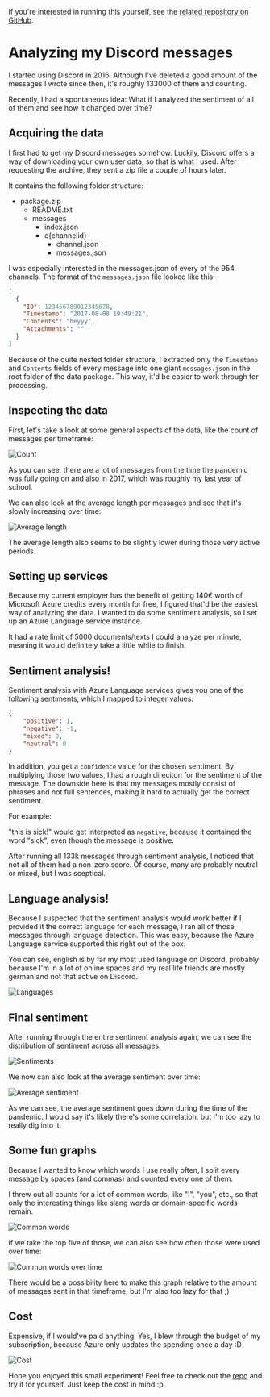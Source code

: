 If you're interested in running this yourself, see the [related repository on GitHub](https://github.com/loudar/sentiment-analysis).

# Analyzing my Discord messages

I started using Discord in 2016. Although I've deleted a good amount of the messages I wrote since then, it's roughly 133000 of them and counting.

Recently, I had a spontaneous idea: What if I analyzed the sentiment of all of them and see how it changed over time?

## Acquiring the data

I first had to get my Discord messages somehow. Luckily, Discord offers a way of downloading your own user data, so that is what I used.
After requesting the archive, they sent a zip file a couple of hours later.

It contains the following folder structure:

- package.zip
    - README.txt
    - messages
      - index.json
      - c{channelid}
        - channel.json
        - messages.json

I was especially interested in the messages.json of every of the 954 channels. The format of the `messages.json` file looked like this:

```json
[
  {
    "ID": 123456789012345678,
    "Timestamp": "2017-08-08 19:49:21",
    "Contents": "heyyy",
    "Attachments": ""
  }
]
```

Because of the quite nested folder structure, I extracted only the `Timestamp` and `Contents` fields of every message into one giant `messages.json` in the root folder of the data package.
This way, it'd be easier to work through for processing.

## Inspecting the data

First, let's take a look at some general aspects of the data, like the count of messages per timeframe:

![Count](/images/discord-sentiment/count.png "Count of messages per month")

As you can see, there are a lot of messages from the time the pandemic was fully going on and also in 2017, which was roughly my last year of school.

We can also look at the average length per messages and see that it's slowly increasing over time:

![Average length](/images/discord-sentiment/averageLength.png "Average length of messages over time")

The average length also seems to be slightly lower during those very active periods. 

## Setting up services

Because my current employer has the benefit of getting 140€ worth of Microsoft Azure credits every month for free, I figured that'd be the easiest way of analyzing the data.
I wanted to do some sentiment analysis, so I set up an Azure Language service instance.

It had a rate limit of 5000 documents/texts I could analyze per minute, meaning it would definitely take a little whlie to finish.

## Sentiment analysis!

Sentiment analysis with Azure Language services gives you one of the following sentiments, which I mapped to integer values:

```json
{
    "positive": 1,
    "negative": -1,
    "mixed": 0,
    "neutral": 0
}
```

In addition, you get a `confidence` value for the chosen sentiment. By multiplying those two values, I had a rough direciton for the sentiment of the message.
The downside here is that my messages mostly consist of phrases and not full sentences, making it hard to actually get the correct sentiment.

For example:

"this is sick!" would get interpreted as `negative`, because it contained the word "sick", even though the message is positive. 

After running all 133k messages through sentiment analysis, I noticed that not all of them had a non-zero score.
Of course, many are probably neutral or mixed, but I was sceptical.

## Language analysis!

Because I suspected that the sentiment analysis would work better if I provided it the correct language for each message, I ran all of those messages through language detection.
This was easy, because the Azure Language service supported this right out of the box.

You can see, english is by far my most used language on Discord, probably because I'm in a lot of online spaces and my real life friends are mostly german and not that active on Discord.

![Languages](/images/discord-sentiment/languages.png "Language distribution")

## Final sentiment

After running through the entire sentiment analysis again, we can see the distribution of sentiment across all messages:

![Sentiments](/images/discord-sentiment/sentiments.png "Sentiment distribution")

We now can also look at the average sentiment over time:

![Average sentiment](/images/discord-sentiment/averageSentiment.png "Average sentiment over time")

As we can see, the average sentiment goes down during the time of the pandemic. I would say it's likely there's some correlation, but I'm too lazy to really dig into it. 

## Some fun graphs

Because I wanted to know which words I use really often, I split every message by spaces (and commas) and counted every one of them.

I threw out all counts for a lot of common words, like "I", "you", etc., so that only the interesting things like slang words or domain-specific words remain.

![Common words](/images/discord-sentiment/mostCommonWords.png "Most common words")

If we take the top five of those, we can also see how often those were used over time:

![Common words over time](/images/discord-sentiment/commonWordsTime.png "Top 5 most common words over time")

There would be a possibility here to make this graph relative to the amount of messages sent in that timeframe, but I'm also too lazy for that ;)

## Cost

Expensive, if I would've paid anything. Yes, I blew through the budget of my subscription, because Azure only updates the spending once a day :D

![Cost](/images/discord-sentiment/cost.png "Cost of everything (289.85€)")

Hope you enjoyed this small experiment! Feel free to check out the [repo](https://github.com/loudar/sentiment-analysis) and try it for yourself. Just keep the cost in mind :p 